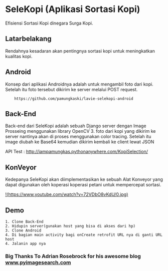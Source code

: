 # SeleKopi (Aplikasi Sortasi Kopi)

Efisiensi Sortasi Kopi dinegara Surga Kopi.

## Latarbelakang
Rendahnya kesadaran akan pentingnya sortasi kopi untuk meningkatkan kualitas kopi.

## Android
Konsep dari aplikasi Androidnya adalah untuk mengambil foto dari kopi. Setelah itu foto tersebut dikirim ke server melalui POST request.
        
        https://github.com/pamungkaski/lavie-selekopi-android
## Back-End 
Back-end dari SeleKopi adalah sebuah Django server dengan Image Prosseing menggunakan library OpenCV 3. foto dari kopi yang dikirim ke server nantinya akan di proses menggunakan color tracing. Setelah itu image diubah ke Base64 kemudian dikirim kembali ke client lewat JSON

API Test :
http://iampamungkas.pythonanywhere.com/KopiSelection/

## KonVeyor
Kedepanya SeleKopi akan diimplementasikan ke sebuah Alat Konveyor yang dapat digunakan oleh koperasi koperasi petani untuk mempercepat sortasi.

[!(https://www.youtube.com/watch?v=72VDbO8vKdU/0.jpg)](https://www.youtube.com/watch?v=72VDbO8vKdU)

## Demo
    1. Clone Back-End
    2. Hidupin server(gunakan host yang bisa di akses dari hp)
    3. Clone Android 
    4. Di bagian main activity bagi onCreate retrofit URL nya di ganti URL host
    4. Jalanin app nya
    
### Big Thanks To Adrian Rosebrock for his awesome blog www.pyimagesearch.com